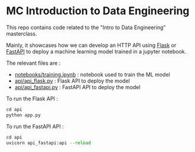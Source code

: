 # MC Introduction to Data Engineering

This repo contains code related to the "Intro to Data Engineering" masterclass.

Mainly, it showcases how we can develop an HTTP API using [Flask](https://flask.palletsprojects.com/en/2.0.x/) or [FastAPI](https://fastapi.tiangolo.com/) to deploy a machine learning model trained in a jupyter notebook.

The relevant files are :

- [notebooks/training.ipynb](./notebooks/training.ipynb) : notebook used to train the ML model
- [api/api_flask.py](./api/api_flask.py) : Flask API to deploy the model
- [api/api_fastapi.py](./api/api_fastapi.py) : FastAPI API to deploy the model


To run the Flask API :

```python
cd api 
python app.py
```

To run the FastAPI API :

```python
cd api 
uvicorn api_fastapi:api --reload
```
